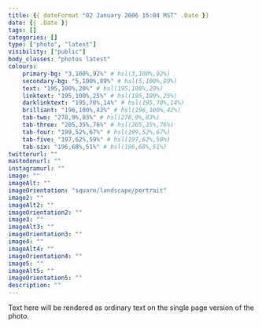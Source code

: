 ```yaml
---
title: {{ dateFormat "02 January 2006 15:04 MST" .Date }}
date: {{ .Date }}
tags: []
categories: []
type: ["photo", "latest"]
visibility: ["public"]
body_classes: "photos latest"
colours:
    primary-bg: "3,100%,92%" # hsl(3,100%,92%)
    secondary-bg: "5,100%,89%" # hsl(5,100%,89%)
    text: "195,100%,20%" # hsl(195,100%,20%)
    linktext: "195,100%,25%" # hsl(195,100%,25%)
    darklinktext: "195,70%,14%" # hsl(195,70%,14%)
    brilliant: "196,100%,42%" # hsl(196,100%,42%)
    tab-two: "278,9%,83%" # hsl(278,9%,83%)
    tab-three: "205,35%,76%" # hsl(205,35%,76%)
    tab-four: "199,52%,67%" # hsl(199,52%,67%)
    tab-five: "197,62%,59%" # hsl(197,62%,59%)
    tab-six: "196,68%,51%" # hsl(196,68%,51%)
twitterurl: ""
mastodonurl: ""
instagramurl: ""
image: ""
imageAlt: ""
imageOrientation: "square/landscape/portrait"
image2: ""
imageAlt2: ""
imageOrientation2: ""
image3: ""
imageAlt3: ""
imageOrientation3: ""
image4: ""
imageAlt4: ""
imageOrientation4: ""
image5: ""
imageAlt5: ""
imageOrientation5: ""
description: ""
---
```


Text here will be rendered as ordinary text on the single page version of the photo.